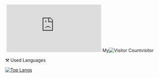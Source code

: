  ![image](http://www.dmoe.cc/random.php)
My![Visitor Count](https://profile-counter.glitch.me/qingyukb/count.svg)visitor

⚒️ Used Languages

[![Top Langs](https://github-readme-stats.vercel.app/api/top-langs/?username=qingyukb&layout=compact)](https://github.com/qingyukb/github-readme-stats)
